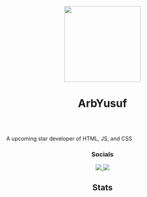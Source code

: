 <p align="center"><img src="https://avatars.githubusercontent.com/u/154565526?v=4" width="200px"/></p>

<h1 align="center">ArbYusuf</h1>
  <br>
  <br>
  <p>A upcoming star developer of HTML, JS, and CSS <p>

  
  <h3 align="center">Socials</h3>
  
  <p align="center">
    <a href="https://large-type.com/#arbyusuf%20if%20my%20user">
        <img src="https://skillicons.dev/icons?i=discord" />
    </a>
    <a href="https://github.com/ArbYusuf">
        <img src="https://skillicons.dev/icons?i=github" />
    </a>
  </p>
</p>

<h2 align="center">Stats</h2>


